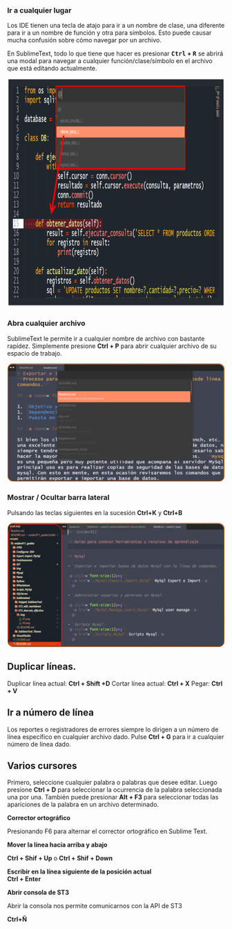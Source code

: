 ### Ir a cualquier lugar

Los IDE tienen una tecla de atajo para ir a un nombre de clase, una diferente para ir a un nombre de función y otra para símbolos. Esto puede causar mucha confusión sobre cómo navegar por un archivo.  

En SublimeText, todo lo que tiene que hacer es presionar **<kbd>Ctrl</kbd> + <kbd>R</kbd>** se abrirá una modal para navegar a cualquier función/clase/símbolo en el archivo que está editando actualmente. 


<p align="center">
    <img src="img/01.png" width="900" height="530">
</p>


### Abra cualquier archivo

SublimeText le permite ir a cualquier nombre de archivo con bastante rapidez. Simplemente presione **Ctrl + P** para abrir cualquier archivo de su espacio de trabajo. 

<p align="center">
    <img src="img/02.png">
</p>

### Mostrar / Ocultar barra lateral

Pulsando las teclas siguientes en la sucesión **Ctrl+K** y **Ctrl+B**  

<p align="center">
    <img src="img/03.png">
</p>

## Duplicar líneas.

Duplicar línea actual: **Ctrl + Shift +D**
Cortar línea actual: **Ctrl + X**
Pegar: **Ctrl + V**  

## Ir a número de línea

Los reportes o registradores de errores siempre lo dirigen a un número de línea específico en cualquier archivo dado. Pulse **Ctrl + G** para ir a cualquier número de línea dado.

## Varios cursores

Primero, seleccione cualquier palabra o palabras que desee editar. Luego presione **Ctrl + D** para seleccionar la ocurrencia de la palabra seleccionada una por una. También puede presionar **Alt + F3** para seleccionar todas las apariciones de la palabra en un archivo determinado.  

**Corrector ortográfico**  

Presionando F6 para alternar el corrector ortográfico en Sublime Text.  

**Mover la línea hacia arriba y abajo**  

**Ctrl + Shif + Up** o **Ctrl + Shif + Down**


**Escribir en la línea siguiente de la posición actual**  
**Ctrl + Enter** 

**Abrir consola de ST3** 

Abrir la consola nos permite comunicarnos con la API de ST3

**Ctrl+Ñ** 

